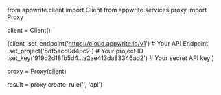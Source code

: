 from appwrite.client import Client
from appwrite.services.proxy import Proxy

client = Client()

(client
  .set_endpoint('https://cloud.appwrite.io/v1') # Your API Endpoint
  .set_project('5df5acd0d48c2') # Your project ID
  .set_key('919c2d18fb5d4...a2ae413da83346ad2') # Your secret API key
)

proxy = Proxy(client)

result = proxy.create_rule('', 'api')
